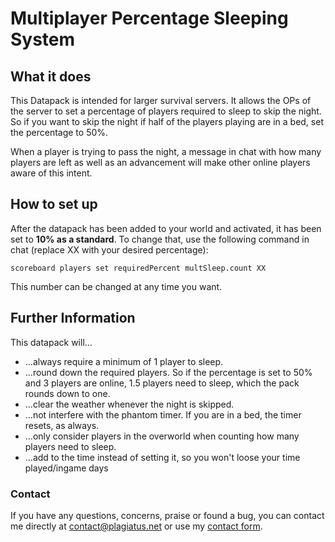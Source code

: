 # Multiplayer Percentage Sleeping System

## What it does

This Datapack is intended for larger survival servers. It allows the OPs of the server to set a percentage of players required to sleep to skip the night.
So if you want to skip the night if half of the players playing are in a bed, set the percentage to 50%.

When a player is trying to pass the night, a message in chat with how many players are left as well as an advancement will make other online players aware of this intent.

## How to set up

After the datapack has been added to your world and activated, it has been set to **10% as a standard**. To change that, use the following command in chat (replace XX with your desired percentage):

    scoreboard players set requiredPercent multSleep.count XX

This number can be changed at any time you want.
	
## Further Information

This datapack will...

* ...always require a minimum of 1 player to sleep.  
* ...round down the required players. So if the percentage is set to 50% and 3 players are online, 1.5 players need to sleep, which the pack rounds down to one.  
* ...clear the weather whenever the night is skipped.  
* ...not interfere with the phantom timer. If you are in a bed, the timer resets, as always.  
* ...only consider players in the overworld when counting how many players need to sleep.
* ...add to the time instead of setting it, so you won't loose your time played/ingame days

### Contact

If you have any questions, concerns, praise or found a bug, you can contact me directly at [contact@plagiatus.net](mailto:contact@plagiatus.net) or use my [contact form](http://plagiatus.net/#contact).
